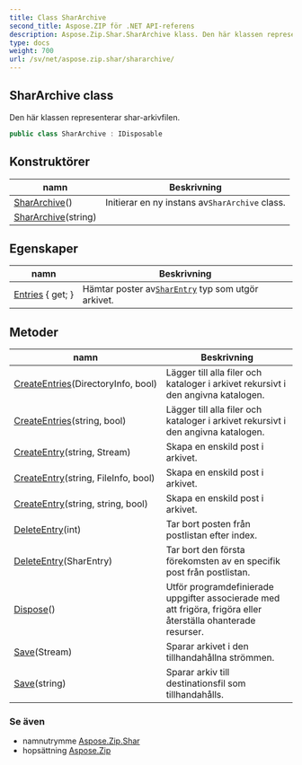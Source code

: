 ```yaml
---
title: Class SharArchive
second_title: Aspose.ZIP för .NET API-referens
description: Aspose.Zip.Shar.SharArchive klass. Den här klassen representerar shararkivfilen.
type: docs
weight: 700
url: /sv/net/aspose.zip.shar/shararchive/
---
```

## SharArchive class

Den här klassen representerar shar-arkivfilen.

```csharp
public class SharArchive : IDisposable
```

## Konstruktörer

| namn | Beskrivning |
| --- | --- |
| [SharArchive](shararchive/#constructor)() | Initierar en ny instans av`SharArchive` class. |
| [SharArchive](shararchive/#constructor_1)(string) |  |

## Egenskaper

| namn | Beskrivning |
| --- | --- |
| [Entries](../../aspose.zip.shar/shararchive/entries/) { get; } | Hämtar poster av[`SharEntry`](../sharentry/) typ som utgör arkivet. |

## Metoder

| namn | Beskrivning |
| --- | --- |
| [CreateEntries](../../aspose.zip.shar/shararchive/createentries/#createentries)(DirectoryInfo, bool) | Lägger till alla filer och kataloger i arkivet rekursivt i den angivna katalogen. |
| [CreateEntries](../../aspose.zip.shar/shararchive/createentries/#createentries_1)(string, bool) | Lägger till alla filer och kataloger i arkivet rekursivt i den angivna katalogen. |
| [CreateEntry](../../aspose.zip.shar/shararchive/createentry/#createentry_1)(string, Stream) | Skapa en enskild post i arkivet. |
| [CreateEntry](../../aspose.zip.shar/shararchive/createentry/#createentry)(string, FileInfo, bool) | Skapa en enskild post i arkivet. |
| [CreateEntry](../../aspose.zip.shar/shararchive/createentry/#createentry_2)(string, string, bool) | Skapa en enskild post i arkivet. |
| [DeleteEntry](../../aspose.zip.shar/shararchive/deleteentry/#deleteentry_1)(int) | Tar bort posten från postlistan efter index. |
| [DeleteEntry](../../aspose.zip.shar/shararchive/deleteentry/#deleteentry)(SharEntry) | Tar bort den första förekomsten av en specifik post från postlistan. |
| [Dispose](../../aspose.zip.shar/shararchive/dispose/)() | Utför programdefinierade uppgifter associerade med att frigöra, frigöra eller återställa ohanterade resurser. |
| [Save](../../aspose.zip.shar/shararchive/save/#save)(Stream) | Sparar arkivet i den tillhandahållna strömmen. |
| [Save](../../aspose.zip.shar/shararchive/save/#save_1)(string) | Sparar arkiv till destinationsfil som tillhandahålls. |

### Se även

* namnutrymme [Aspose.Zip.Shar](../../aspose.zip.shar/)
* hopsättning [Aspose.Zip](../../)


